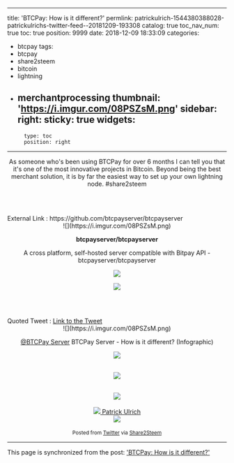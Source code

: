 
---
title: 'BTCPay: How is it different?'
permlink: patrickulrich-1544380388028-patrickulrichs-twitter-feed--20181209-193308
catalog: true
toc_nav_num: true
toc: true
position: 9999
date: 2018-12-09 18:33:09
categories:
- btcpay
tags:
- btcpay
- share2steem
- bitcoin
- lightning
- merchantprocessing
thumbnail: 'https://i.imgur.com/08PSZsM.png'
sidebar:
    right:
        sticky: true
widgets:
    -
        type: toc
        position: right
---


<center>
As someone who's been using BTCPay for over 6 months I can tell you that it's one of the most innovative projects in Bitcoin. Beyond being the best merchant solution, it is by far the easiest way to set up your own lightning node.  #share2steem 


<br /><br />

</center>External Link : https://github.com/btcpayserver/btcpayserver<center>![](https://i.imgur.com/08PSZsM.png)

**btcpayserver/btcpayserver**

A cross platform, self-hosted server compatible with Bitpay API  - btcpayserver/btcpayserver

![](https://avatars2.githubusercontent.com/u/31132886?s=400&v=4)

![](https://i.imgur.com/08PSZsM.png)




<br /><br />

</center>Quoted Tweet : <a href='https://twitter.com/BtcpayServer/status/1071731094230323200' target='_blank'>Link to the Tweet</a><center>![](https://i.imgur.com/08PSZsM.png)

<a href='https://twitter.com/BtcpayServer' target='_blank'>@BTCPay Server</a>
BTCPay Server - How is it different? (Infographic) <center><img src='https://pbs.twimg.com/media/Dt-NpWPX4AEesK-.jpg'></center><br />

![](https://i.imgur.com/08PSZsM.png)


</center><br />



<center><img src='https://i.imgur.com/hkAaP5z.png' /></center><br />



<center><a href='https://twitter.com/patrick_ulrich/'><img src='http://pbs.twimg.com/profile_images/464493003332014082/Rs4sM7jR_normal.jpeg'>
Patrick Ulrich</a></center>



<center><img src='https://i.imgur.com/hkAaP5z.png' /></center><br />



<center><sup>Posted from <a href='https://twitter.com/patrick_ulrich/status/1071835127020429312'>Twitter</a> via <a href='https://www.share2steem.com/?ref=patrickulrich'>Share2Steem</a></sup></center>

- - -

This page is synchronized from the post: ['BTCPay: How is it different?'](https://steemit.com/@patrickulrich/patrickulrich-1544380388028-patrickulrichs-twitter-feed--20181209-193308)
